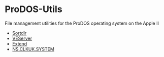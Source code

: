 # ProDOS-Utils
File management utilities for the ProDOS operating system on the Apple II

  - [Sortdir](https://github.com/bobbimanners/ProDOS-Utils/blob/master/README-sortdir.md)
  - [VEServer](https://github.com/bobbimanners/ProDOS-Utils/blob/master/README-veserver.md)
  - [Extend](https://github.com/bobbimanners/ProDOS-Utils/blob/master/README-extend.md)
  - [NS.CLKUK.SYSTEM](https://github.com/bobbimanners/ProDOS-Utils/blob/master/No_Slot_Clock/README.md)

